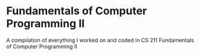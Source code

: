 # Fundamentals of Computer Programming II
A compilation of everything I worked on and coded in CS 211 Fundamentals of Computer Programming II
